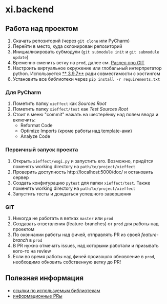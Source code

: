 # xi.backend

## Работа над проектом

1. Скачать репозиторий (через `git clone` или PyCharm)
2. Перейти в место, куда склонирован репозиторий
3. Инициализировать субмодули (`git submodule init` и `git submodule update`)
4. Временно сменить ветку на `prod`, далее см. [Раздел про GIT](#GIT)
5. Настроить виртуальное окружение или глобальный интерпретатор python. Используется [**
   3.9.7**](https://www.python.org/downloads/release/python-397/) ради совместимости с хостингом
6. Установить все библиотеки через `pip install -r requirements.txt`

### Для PyCharm

1. Пометить папку `xieffect` как *Sources Root*
2. Пометить папку `xieffect/test` как *Test Sources Root*
3. Стоит в меню "commit" нажать на шестерёнку над полем ввода и включить:
    - Reformat Code
    - Optimize Imports (кроме работы над template-ами)
    - Analyze Code

### Первичный запуск проекта

1. Открыть `xieffect/wsgi.py` и запустить его. Возможно, придётся поменять working directory
   на `path/to/project/xieffect`
2. Проверить доступность http://localhost:5000/doc/ и остановить сервер
3. Создать конфигурацию `pytest` для папки `xieffect/test`. Также поменять working directory
   на `path/to/project/xieffect`
4. Запустить тесты и дождаться успешного завершения

### GIT

1. Никогда не работать в ветках `master` или `prod`
2. Создавать ответвления (feature-branches) от `prod` для работы над проектом
3. По окончании работы над фичей, отправлять PR из своей *feature-branch* в `prod`
4. В PR нужно отмечать issues, над которыми работали и призывать кого-то на review
5. Если во время работы над фичей произошло обновление в `prod`, необходимо обновить собственную ветку до PR!

## Полезная информация

- [ссылки по используемым библиотекам](https://gist.github.com/niqzart/e79643045bcc135aa05def3534ad2338)
- [информационные PRы](https://github.com/xi-effect/xieffect-backend/issues?q=label%3Ainfo-pr)
